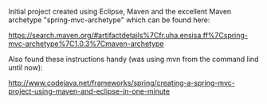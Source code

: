 Initial project created using Eclipse, Maven and the excellent Maven archetype "spring-mvc-archetype" which can be found here:

https://search.maven.org/#artifactdetails%7Cfr.uha.ensisa.ff%7Cspring-mvc-archetype%7C1.0.3%7Cmaven-archetype

Also found these instructions handy (was using mvn from the command lind until now):

http://www.codejava.net/frameworks/spring/creating-a-spring-mvc-project-using-maven-and-eclipse-in-one-minute
